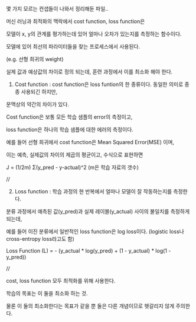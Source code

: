 몇 가지 모르는 컨샙들이 나와서 정리해둔 파일..

머신 러닝과 최적화의 맥락에서 cost function, loss function은

모델이 x, y의 관계를 평가하는데 있어 얼마나 오차가 있는지를 측정하는 함수이다.

모델에 있어 최선의 파라미터들을 찾는 프로세스에서 사용된다.

(e.g. 선형 희귀의 weight)

실제 값과 예상값의 차이로 정의 되는데, 훈련 과정에서 이를 최소화 해야 한다.

1. Cost function : cost function은 loss funtion의 한 종류이다. 동일한 의미로 종종 사용되긴 하지만,

문맥상의 약간의 차이가 있다.

Cost function은 보통 모든 학습 샘플의 error의 측정이고, 

loss function은 하나의 학습 샘플에 대한 에러의 측정이다.

예를 들어 선형 희귀에서 cost function은 Mean Squared Error(MSE) 이며,

이는 예측, 실제값의 차이의 제곱의 평균이고, 수식으로 표현하면

J = (1/2m) Σ(y_pred - y-actual)^2 (m은 학습 자료의 갯수)

//

2. Loss function : 학습 과정의 현 반복에서 얼마나 모델이 잘 작동하는지를 측정한다.

분류 과정에서 예측된 값(y_pred)과 실제 레이블(y_actual) 사이의 불일치를 측정하게 되는데, 

예를 들어 이진 분류에서 일반적인 loss function은 log loss이다. (logistic loss나 cross-entropy loss라고도 함)

Loss Function (L) = - (y_actual * log(y_pred) + (1 - y_actual) * log(1 - y_pred))

//

cost, loss function 모두 최적화를 위해 사용한다. 

학습의 목표는 이 둘을 최소화 하는 것.

물론 이 둘의 최소화한다는 목표가 같을 뿐 둘은 다른 개념이므로 헷갈리지 않게 주의한다.